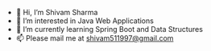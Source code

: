 - 👋 Hi, I’m Shivam Sharma
- 👀 I’m interested in Java Web Applications
- 🌱 I’m currently learning Spring Boot and Data Structures
- 📫 Please mail me at shivam511997@gmail.com

<!---
Shivam5197/Shivam5197 is a ✨ special ✨ repository because its `README.md` (this file) appears on your GitHub profile.
You can click the Preview link to take a look at your changes.
--->
